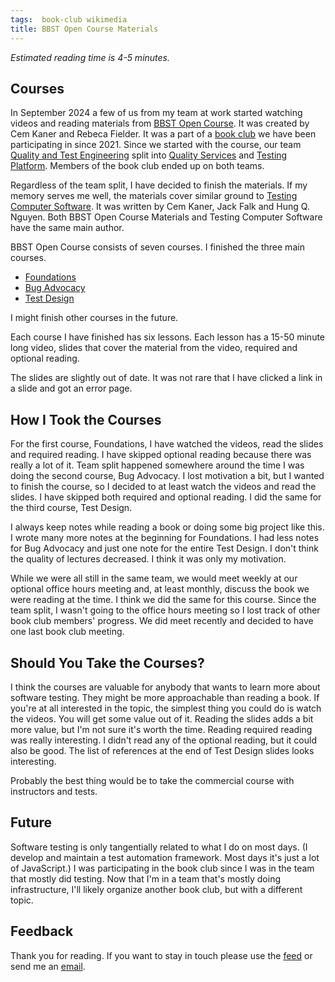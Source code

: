 ```yaml
---
tags:  book-club wikimedia
title: BBST Open Course Materials
---
```

*Estimated reading time is 4-5 minutes.*

## Courses

In September 2024 a few of us from my team at work started watching videos and reading materials from [BBST Open Course](https://phabricator.wikimedia.org/T374865). It was created by Cem Kaner and Rebeca Fielder. It was a part of a [book club](https://phabricator.wikimedia.org/T247665) we have been participating in since 2021\. Since we started with the course, our team [Quality and Test Engineering](https://www.mediawiki.org/wiki/Wikimedia_Quality_and_Test_Engineering_Team) split into [Quality Services](https://www.mediawiki.org/wiki/Wikimedia_Quality_Services) and [Testing Platform](https://www.mediawiki.org/wiki/Wikimedia_Testing_Platform). Members of the book club ended up on both teams.

Regardless of the team split, I have decided to finish the materials. If my memory serves me well, the materials cover similar ground to [Testing Computer Software](testing-computer-software). It was written by Cem Kaner, Jack Falk and Hung Q. Nguyen. Both BBST Open Course Materials and Testing Computer Software have the same main author.

BBST Open Course consists of seven courses. I finished the three main courses.

* [Foundations](https://bbst.courses/bbst-foundations-open-course-materials/)
* [Bug Advocacy](https://bbst.courses/bbst-bug-advocacy-open-course-materials/)
* [Test Design](https://bbst.courses/bbst-test-design-open-course-materials/)

I might finish other courses in the future.

Each course I have finished has six lessons. Each lesson has a 15-50 minute long video, slides that cover the material from the video, required and optional reading.

The slides are slightly out of date. It was not rare that I have clicked a link in a slide and got an error page.

## How I Took the Courses

For the first course, Foundations, I have watched the videos, read the slides and required reading. I have skipped optional reading because there was really a lot of it. Team split happened somewhere around the time I was doing the second course, Bug Advocacy. I lost motivation a bit, but I wanted to finish the course, so I decided to at least watch the videos and read the slides. I have skipped both required and optional reading. I did the same for the third course, Test Design.

I always keep notes while reading a book or doing some big project like this. I wrote many more notes at the beginning for Foundations. I had less notes for Bug Advocacy and just one note for the entire Test Design. I don't think the quality of lectures decreased. I think it was only my motivation.

While we were all still in the same team, we would meet weekly at our optional office hours meeting and, at least monthly, discuss the book we were reading at the time. I think we did the same for this course. Since the team split, I wasn't going to the office hours meeting so I lost track of other book club members' progress. We did meet recently and decided to have one last book club meeting.

## Should You Take the Courses?

I think the courses are valuable for anybody that wants to learn more about software testing. They might be more approachable than reading a book. If you're at all interested in the topic, the simplest thing you could do is watch the videos. You will get some value out of it. Reading the slides adds a bit more value, but I'm not sure it's worth the time. Reading required reading was really interesting. I didn't read any of the optional reading, but it could also be good. The list of references at the end of Test Design slides looks interesting.

Probably the best thing would be to take the commercial course with instructors and tests.

## Future

Software testing is only tangentially related to what I do on most days. (I develop and maintain a test automation framework. Most days it's just a lot of JavaScript.) I was participating in the book club since I was in the team that mostly did testing. Now that I'm in a team that's mostly doing infrastructure, I'll likely organize another book club, but with a different topic.

## Feedback

Thank you for reading. If you want to stay in touch please use the [feed](feed.xml) or send me an [email](mailto:zeljko@filipin.eu).
